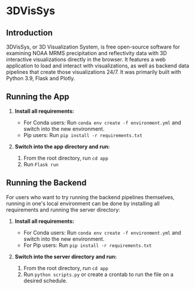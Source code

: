 # 3DVisSys
## Introduction
3DVisSys, or 3D Visualization System, is free open-source software for examining NOAA MRMS precipitation and reflectivity data with 3D interactive visualizations directly in the browser. It features a web application to load and interact with visualizations, as well as backend data pipelines that create those visualizations 24/7. It was primarily built with Python 3.9, Flask and Plotly. 

## Running the App
1. **Install all requirements:**
    - For Conda users: Run `conda env create -f environment.yml` and switch into the new environment.
    - Pip users: Run `pip install -r requirements.txt`

2. **Switch into the app directory and run:**
    1. From the root directory, run `cd app`
    2. Run `Flask run`

## Running the Backend
For users who want to try running the backend pipelines themselves, running in one's local environment can be done by installing all requirements and running the server directory:

1. **Install all requirements:**
    - For Conda users: Run `conda env create -f environment.yml` and switch into the new environment.
    - For Pip users: Run `pip install -r requirements.txt`

2. **Switch into the server directory and run:**
    1. From the root directory, run `cd app`
    2. Run `python scripts.py` or create a crontab to run the file on a desired schedule.
